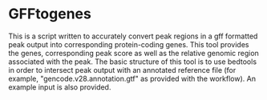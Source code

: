 # GFFtogenes
This is a script written to accurately convert peak regions in a gff formatted peak output into corresponding protein-coding genes. 
This tool provides the genes, corresponding peak score as well as the relative genomic region associated with the peak.
The basic structure of this tool is to use bedtools in order to intersect peak output with an annotated reference file (for example, "gencode.v28.annotation.gtf" as provided with the workflow). An example input is also provided.
